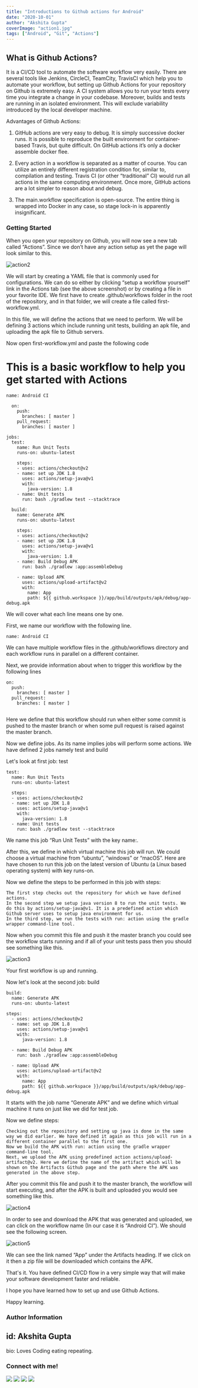 ```yaml
---
title: "Introductions to Github actions for Android"
date: "2020-10-01"
author: "Akshita Gupta"
coverImage: "action1.jpg"
tags: ["Android", "Git", "Actions"]
---
```


## What is Github Actions?

It is a CI/CD tool to automate the software workflow very easily. There are several tools like Jenkins, CircleCI, TeamCity, TravisCI which help you to automate your workflow, but setting up Github Actions for your repository on Github is extremely easy.
A CI system allows you to run your tests every time you integrate a change in your codebase. Moreover, builds and tests are running in an isolated environment. This will exclude variability introduced by the local developer machine.

Advantages of Github Actions:

1) GitHub actions are very easy to debug. It is simply successive docker runs. It is possible to reproduce the built environment for container-based Travis, but quite difficult. On GitHub actions it’s only a docker assemble docker flee.

2) Every action in a workflow is separated as a matter of course. You can utilize an entirely different registration condition for, similar to, compilation and testing. Travis CI (or other “traditional” CI) would run all actions in the same computing environment. Once more, GitHub actions are a lot simpler to reason about and debug.

3) The main.workflow specification is open-source. The entire thing is wrapped into Docker in any case, so stage lock-in is apparently insignificant.

### Getting Started

When you open your repository on Github, you will now see a new tab called “Actions”. Since we don’t have any action setup as yet the page will look similar to this.

![action2](action2.png)


We will start by creating a YAML file that is commonly used for configurations. We can do so either by clicking “setup a workflow yourself” link in the Actions tab (see the above screenshot) or by creating a file in your favorite IDE. We first have to create .github/workflows folder in the root of the repository, and in that folder, we will create a file called first-workflow.yml.

In this file, we will define the actions that we need to perform. We will be defining 3 actions which include running unit tests, building an apk file, and uploading the apk file to Github servers.

Now open first-workflow.yml and paste the following code

# This is a basic workflow to help you get started with Actions

```
name: Android CI

  on:
    push:
      branches: [ master ]
    pull_request:
      branches: [ master ]

jobs:
  test:
    name: Run Unit Tests
    runs-on: ubuntu-latest

    steps:
    - uses: actions/checkout@v2
    - name: set up JDK 1.8
      uses: actions/setup-java@v1
      with:
        java-version: 1.8
    - name: Unit tests
      run: bash ./gradlew test --stacktrace

  build:
    name: Generate APK
    runs-on: ubuntu-latest

    steps:
    - uses: actions/checkout@v2
    - name: set up JDK 1.8
      uses: actions/setup-java@v1
      with:
        java-version: 1.8
    - name: Build Debug APK
      run: bash ./gradlew :app:assembleDebug
              
    - name: Upload APK
      uses: actions/upload-artifact@v2
      with:
        name: App
        path: ${{ github.workspace }}/app/build/outputs/apk/debug/app-debug.apk
```
        
        
We will cover what each line means one by one.

First, we name our workflow with the following line.

```
name: Android CI
```
We can have multiple workflow files in the .github/workflows directory and each workflow runs in parallel on a different container.

Next, we provide information about when to trigger this workflow by the following lines
```
on:
  push:
    branches: [ master ]
  pull_request:
    branches: [ master ]
    
 ```

Here we define that this workflow should run when either some commit is pushed to the master branch or when some pull request is raised against the master branch.

Now we define jobs. As its name implies jobs will perform some actions. We have defined 2 jobs namely test and build

Let's look at first job: test

```
test:
  name: Run Unit Tests
  runs-on: ubuntu-latest

  steps:
  - uses: actions/checkout@v2
  - name: set up JDK 1.8
    uses: actions/setup-java@v1
    with:
      java-version: 1.8
  - name: Unit tests
    run: bash ./gradlew test --stacktrace
```
We name this job “Run Unit Tests” with the key name:. 

After this, we define in which virtual machine this job will run. We could choose a virtual machine from “ubuntu”, “windows” or “macOS”. Here are have chosen to run this job on the latest version of Ubuntu (a Linux based operating system) with key runs-on.

Now we define the steps to be performed in this job with steps:

    The first step checks out the repository for which we have defined actions.
    In the second step we setup java version 8 to run the unit tests. We do this by actions/setup-java@v1. It is a predefined action which Github server uses to setup java environment for us.
    In the third step, we run the tests with run: action using the gradle wrapper command-line tool.

Now when you commit this file and push it the master branch you could see the workflow starts running and if all of your unit tests pass then you should see something like this.


![action3](action3.png)


Your first workflow is up and running.

Now let's look at the second job: build

```
build:
  name: Generate APK
  runs-on: ubuntu-latest

steps:
  - uses: actions/checkout@v2
  - name: set up JDK 1.8
    uses: actions/setup-java@v1
    with:
      java-version: 1.8

  - name: Build Debug APK
    run: bash ./gradlew :app:assembleDebug

  - name: Upload APK
    uses: actions/upload-artifact@v2
    with:
      name: App
      path: ${{ github.workspace }}/app/build/outputs/apk/debug/app-debug.apk
```
It starts with the job name “Generate APK” and we define which virtual machine it runs on just like we did for test job.

Now we define steps:

    Checking out the repository and setting up java is done in the same way we did earlier. We have defined it again as this job will run in a different container parallel to the first one.
    Now we build the APK with run: action using the gradle wrapper command-line tool.
    Next, we upload the APK using predefined action actions/upload-artifact@v2. Here we define the name of the artifact which will be shown on the Artifacts Github page and the path where the APK was generated in the above step.

After you commit this file and push it to the master branch, the workflow will start executing, and after the APK is built and uploaded you would see something like this.


![action4](action4.png)


In order to see and download the APK that was generated and uploaded, we can click on the workflow name (In our case it is “Android CI”). We should see the following screen.


![action5](action5.png)

We can see the link named “App” under the Artifacts heading. If we click on it then a zip file will be downloaded which contains the APK.

That's it. You have defined CI/CD flow in a very simple way that will make your software development faster and reliable.

I hope you have learned how to set up and use Github Actions.

Happy learning.

### Author Information

## id: Akshita Gupta

bio: Loves Coding eating repeating.

<h3>Connect with me!</h3>
 
[<img src="https://img.shields.io/badge/linkedin-%230077B5.svg?&style=for-the-badge&logo=linkedin&logoColor=white" />](https://www.linkedin.com/in/akshita-gupta-a4a895187/) [<img src = "https://img.shields.io/badge/twitter-%2320A1F1.svg?&style=for-the-badge&logo=twitter&logoColor=white">](https://twitter.com/Akshita_archer/)
[<img src="https://img.shields.io/badge/medium-%23292929.svg?&style=for-the-badge&logo=medium&logoColor=white" />](https://medium.com/@akshitagupta15june)   [<img src="https://img.shields.io/badge/BLOGS-%23292929.svg?&style=for-the-badge&logo=BLOGS&logoColor=white" />](https://akshita1506.home.blog) 

